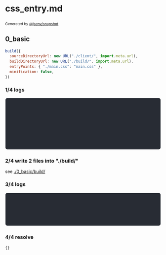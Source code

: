# css_entry.md

<sub>
  Generated by <a href="https://github.com/jsenv/core/tree/main/packages/independent/snapshot">@jsenv/snapshot</a>
</sub>

## 0_basic

```js
build({
  sourceDirectoryUrl: new URL("./client/", import.meta.url),
  buildDirectoryUrl: new URL("./build/", import.meta.url),
  entryPoints: { "./main.css": "main.css" },
  minification: false,
})
```

### 1/4 logs

![img](0_basic/0_basic_log_group.svg)

### 2/4 write 2 files into "./build/"

see [./0_basic/build/](./0_basic/build/)

### 3/4 logs

![img](0_basic/0_basic_log_group_1.svg)

### 4/4 resolve

```js
{}
```